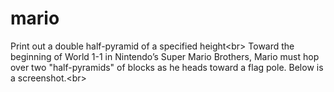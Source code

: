 # mario
Print out a double half-pyramid of a specified height<br\>
Toward the beginning of World 1-1 in Nintendo’s Super Mario Brothers, Mario must hop over two "half-pyramids" of blocks as he heads toward a flag pole. Below is a screenshot.<br\>
